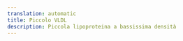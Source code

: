 ```yaml
---
translation: automatic
title: Piccolo VLDL
description: Piccola lipoproteina a bassissima densità
---
```

